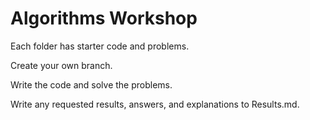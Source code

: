 # Algorithms Workshop

Each folder has starter code and problems.

Create your own branch.

Write the code and solve the problems.

Write any requested results, answers, and explanations to Results.md.



